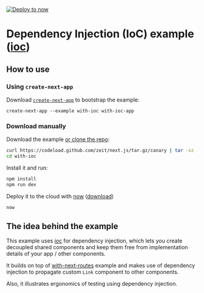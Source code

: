 [![Deploy to now](https://deploy.now.sh/static/button.svg)](https://deploy.now.sh/?repo=https://github.com/zeit/next.js/tree/master/examples/with-ioc)
# Dependency Injection (IoC) example ([ioc](https://github.com/alexindigo/ioc))

## How to use

### Using `create-next-app`

Download [`create-next-app`](https://github.com/segmentio/create-next-app) to bootstrap the example:

```
create-next-app --example with-ioc with-ioc-app
```

### Download manually

Download the example [or clone the repo](https://github.com/zeit/next.js):

```bash
curl https://codeload.github.com/zeit/next.js/tar.gz/canary | tar -xz --strip=2 next.js-canary/examples/with-ioc
cd with-ioc
```

Install it and run:

```bash
npm install
npm run dev
```

Deploy it to the cloud with [now](https://zeit.co/now) ([download](https://zeit.co/download))

```bash
now
```

## The idea behind the example

This example uses [ioc](https://github.com/alexindigo/ioc) for dependency injection, which lets you create decoupled shared components and keep them free from implementation details of your app / other components.

It builds on top of [with-next-routes](https://github.com/zeit/next.js/tree/master/examples/with-next-routes) example and makes use of dependency injection to propagate custom `Link` component to other components.

Also, it illustrates ergonomics of testing using dependency injection.
